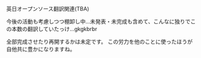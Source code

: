 英日オープンソース翻訳関連(TBA)

今後の活動も考慮しつつ棚卸し中...未発表・未完成も含めて、こんなに独りでこの本数の翻訳していたっけ...gkgkbrbr

全部完成させたり再開するかは未定です。
この労力を他のことに使ったほうが自他共に豊かになりますね。
